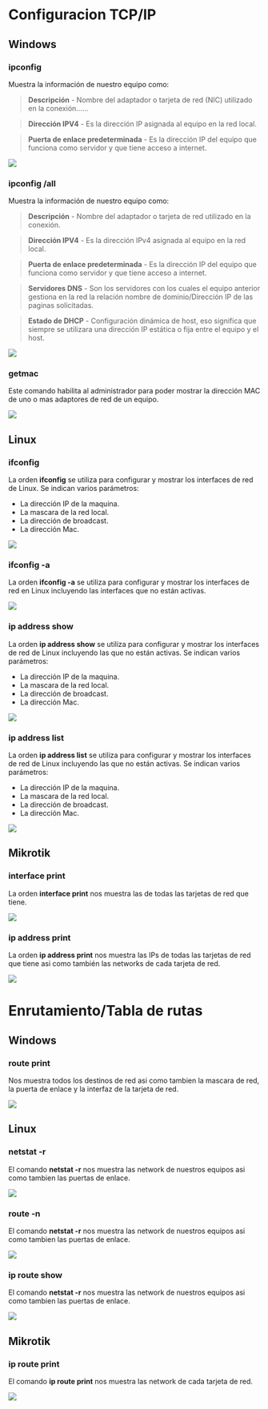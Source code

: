 # Configuracion TCP/IP
## Windows
### ipconfig
Muestra la información de nuestro equipo como:
>**Descripción** - Nombre del adaptador o tarjeta de red (NIC) utilizado en la conexión......

>**Dirección IPV4** - Es la dirección IP asignada al equipo en la red local.

>**Puerta de enlace predeterminada** - Es la dirección IP del equipo que funciona como servidor y que tiene acceso a internet.

![](../img/Captura1.PNG)
### ipconfig /all
Muestra la información de nuestro equipo como:
>**Descripción** - Nombre del adaptador o tarjeta de red utilizado en la conexión.

>**Dirección IPV4** - Es la dirección IPv4 asignada al equipo en la red local.

>**Puerta de enlace predeterminada** - Es la dirección IP del equipo que funciona como servidor y que tiene acceso a internet.

>**Servidores DNS** - Son los servidores con los cuales el equipo anterior gestiona en la red la relación nombre de dominio/Dirección IP de las paginas solicitadas.

>**Estado de DHCP** - Configuración dinámica de host, eso significa que siempre se utilizara una dirección IP estática o fija entre el equipo y el host.

![](../img/Captura2.PNG)
### getmac
Este comando habilita al administrador para poder mostrar la dirección MAC de uno o mas adaptores de red de un equipo.

![](../img/Captura3.PNG)
## Linux
### ifconfig
La orden **ifconfig** se utiliza para configurar y mostrar los interfaces de red de Linux. Se indican varios parámetros:

* La dirección IP de la maquina.
* La mascara de la red local.
* La dirección de broadcast.
* La dirección Mac.

![](../img/Captura4.PNG)
### ifconfig -a
La orden **ifconfig -a** se utiliza para configurar y mostrar los interfaces de red en Linux incluyendo las interfaces que no están activas.

![](../img/Captura5.PNG)
### ip address show
La orden **ip address show** se utiliza para configurar y mostrar los interfaces de red de Linux incluyendo las que no están activas. Se indican varios parámetros:

* La dirección IP de la maquina.
* La mascara de la red local.
* La dirección de broadcast.
* La dirección Mac.

![](../img/Captura6.PNG)
### ip address list
La orden **ip address list** se utiliza para configurar y mostrar los interfaces de red de Linux incluyendo las que no están activas. Se indican varios parámetros:

* La dirección IP de la maquina.
* La mascara de la red local.
* La dirección de broadcast.
* La dirección Mac.

![](../img/Captura7.PNG)
## Mikrotik
### interface print
La orden **interface print** nos muestra las  de todas las tarjetas de red que tiene.

![](../img/Captura8.PNG)
### ip address print
La orden **ip address print** nos muestra las IPs de todas las tarjetas de red que tiene asi como también las networks de cada tarjeta de red.

![](../img/Captura9.PNG)
# Enrutamiento/Tabla de rutas
## Windows
### route print
Nos muestra todos los destinos de red asi como tambien la mascara de red, la puerta de enlace y la interfaz de la tarjeta de red.

![](../img/Captura10.PNG)
## Linux
### netstat -r
El comando **netstat -r** nos muestra las network de nuestros equipos asi como tambien las puertas de enlace.

![](../img/Captura11.PNG)
### route -n
El comando **netstat -r** nos muestra las network de nuestros equipos asi como tambien las puertas de enlace.

![](../img/Captura12.PNG)
### ip route show
El comando **netstat -r** nos muestra las network de nuestros equipos asi como tambien las puertas de enlace.

![](../img/Captura13.PNG)
## Mikrotik
### ip route print
El comando **ip route print** nos muestra las network de cada tarjeta de red.

![](../img/Captura14.PNG)